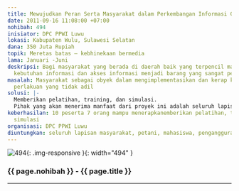 ```yaml
---
title: Mewujudkan Peran Serta Masyarakat dalam Perkembangan Informasi Global
date: 2011-09-16 11:08:00 +07:00
nohibah: 494
inisiator: DPC PPWI Luwu
lokasi: Kabupaten Wulu, Sulawesi Selatan
dana: 350 Juta Rupiah
topik: Meretas batas – kebhinekaan bermedia
lama: Januari -Juni
deskripsi: Bagi masyarakat yang berada di daerah baik yang terpencil maupun tidak,
  kebutuhan informasi dan akses informasi menjadi barang yang sangat penting
masalah: Masyarakat sebagai obyek dalam mengimplementasikan dan kerap kali mendapatkan
  perlakuan yang tidak adil
solusi: |-
  Memberikan pelatihan, training, dan simulasi.
  Pihak yang akan menerima manfaat dari proyek ini adalah seluruh lapisan masyarakat, petani, mahasiswa, pengangguran sekalipun
keberhasilan: 10 peserta 7 orang mampu menerapkanemberikan pelatihan, training, dan
  simulasi
organisasi: DPC PPWI Luwu
diuntungkan: seluruh lapisan masyarakat, petani, mahasiswa, pengangguran sekalipun
---
```


![494](/static/img/hibahcmb/494.png){: .img-responsive }{: width="494" }

### {{ page.nohibah }} - {{ page.title }}

---
